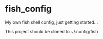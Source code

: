 # fish_config
My own fish shell config, just getting started...

This project should be cloned to ~/.config/fish
